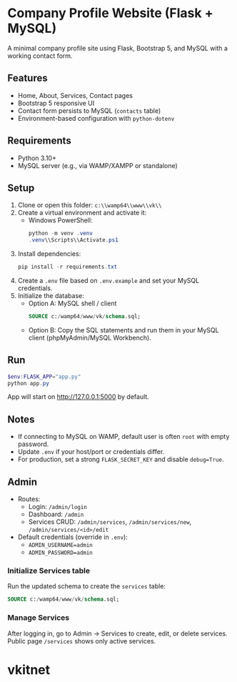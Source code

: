 
# Company Profile Website (Flask + MySQL)

A minimal company profile site using Flask, Bootstrap 5, and MySQL with a working contact form.

## Features
- Home, About, Services, Contact pages
- Bootstrap 5 responsive UI
- Contact form persists to MySQL (`contacts` table)
- Environment-based configuration with `python-dotenv`

## Requirements
- Python 3.10+
- MySQL server (e.g., via WAMP/XAMPP or standalone)

## Setup
1. Clone or open this folder: `c:\\wamp64\\www\\vk\\`
2. Create a virtual environment and activate it:
   - Windows PowerShell:
     ```powershell
     python -m venv .venv
     .venv\\Scripts\\Activate.ps1
     ```
3. Install dependencies:
   ```powershell
   pip install -r requirements.txt
   ```
4. Create a `.env` file based on `.env.example` and set your MySQL credentials.
5. Initialize the database:
   - Option A: MySQL shell / client
     ```sql
     SOURCE c:/wamp64/www/vk/schema.sql;
     ```
   - Option B: Copy the SQL statements and run them in your MySQL client (phpMyAdmin/MySQL Workbench).

## Run
```powershell
$env:FLASK_APP="app.py"
python app.py
```
App will start on http://127.0.0.1:5000 by default.

## Notes
- If connecting to MySQL on WAMP, default user is often `root` with empty password.
- Update `.env` if your host/port or credentials differ.
- For production, set a strong `FLASK_SECRET_KEY` and disable `debug=True`.

## Admin
- Routes:
  - Login: `/admin/login`
  - Dashboard: `/admin`
  - Services CRUD: `/admin/services`, `/admin/services/new`, `/admin/services/<id>/edit`
- Default credentials (override in `.env`):
  - `ADMIN_USERNAME=admin`
  - `ADMIN_PASSWORD=admin`

### Initialize Services table
Run the updated schema to create the `services` table:

```sql
SOURCE c:/wamp64/www/vk/schema.sql;
```

### Manage Services
After logging in, go to Admin -> Services to create, edit, or delete services. Public page `/services` shows only active services.

# vkitnet

